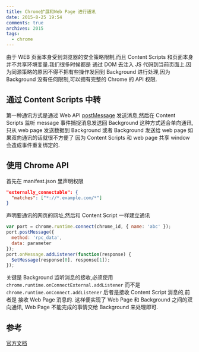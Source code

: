 ```yaml
---
title: Chrome扩展和Web Page 进行通讯
date: 2015-8-25 19:54
comments: true
archives: 2015
tags:
  - chrome
---
```


由于 WEB 页面本身受到浏览器的安全策略限制,而且 Content Scripts 和页面本身并不共享环境变量.我们很多时候都是
通过 DOM 去注入 JS 代码到当前页面上.因为同源策略的原因不得不把有些操作发回到 Background 进行处理,因为 Background
没有任何限制,可以拥有完整的 Chrome 的 API 权限.

## 通过 Content Scripts 中转

第一种通讯方式是通过 Web API [postMessage](https://developer.mozilla.org/en-US/docs/Web/API/Window/postMessage)
发送消息,然后在 Content Scripts 监听 message 事件捕捉消息发送回 Background
这种方式适合单向通讯,只从 web page 发送数据到 Background 或者 Background 发送给 web page 如果双向通讯的话就很不方便了
因为 Content Scripts 和 web page 共享 window 会造成事件重复绑定的.

## 使用 Chrome API

首先在 manifest.json 里声明权限

```json
"externally_connectable": {
  "matches": ["*://*.example.com/*"]
}
```

声明要通讯的网页的网址,然后和 Content Script 一样建立通讯

```js
var port = chrome.runtime.connect(chrome_id, { name: 'abc' });
port.postMessage({
  method: 'rpc_data',
  data: parameter
});
port.onMessage.addListener(function(response) {
  SetMessage(response[0], response[1]);
});
```

关键是 Background 监听消息的接收,必须使用 `chrome.runtime.onConnectExternal.addListener`
而不是 `chrome.runtime.onConnect.addListener`
后者是接收 Content Script 消息的,前者是 接收 Web Page 消息的.
这样便实现了 Web Page 和 Background 之间的双向通讯, Web Page 不能完成的事情交给 Background 来处理即可.

## 参考

[官方文档](https://developer.chrome.com/extensions/messaging#external-webpage)

